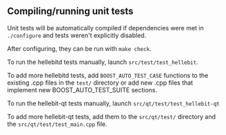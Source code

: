 Compiling/running unit tests
------------------------------------

Unit tests will be automatically compiled if dependencies were met in `./configure`
and tests weren't explicitly disabled.

After configuring, they can be run with `make check`.

To run the hellebitd tests manually, launch `src/test/test_hellebit`.

To add more hellebitd tests, add `BOOST_AUTO_TEST_CASE` functions to the existing
.cpp files in the `test/` directory or add new .cpp files that
implement new BOOST_AUTO_TEST_SUITE sections.

To run the hellebit-qt tests manually, launch `src/qt/test/test_hellebit-qt`

To add more hellebit-qt tests, add them to the `src/qt/test/` directory and
the `src/qt/test/test_main.cpp` file.
